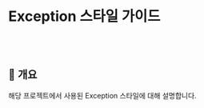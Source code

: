# Exception 스타일 가이드
<br/><br/>



## :speech_balloon: 개요

해당 프로젝트에서 사용된 Exception 스타일에 대해 설명합니다.  

<br/><br/>


## 
